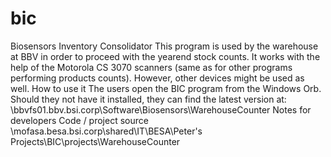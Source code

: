 # bic
Biosensors Inventory Consolidator
This program is used by the warehouse at BBV in order to proceed with the yearend stock counts. It works with the help of the Motorola CS 3070 scanners (same as for other programs performing products counts). However, other devices might be used as well.
How to use it
The users open the BIC program from the Windows Orb. Should they not have it installed, they can find the latest version at: \\bbvfs01.bbv.bsi.corp\Software\Biosensors\WarehouseCounter
Notes for developers
Code / project source
\\mofasa.besa.bsi.corp\shared\IT\BESA\Peter's Projects\BIC\projects\WarehouseCounter
